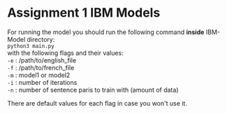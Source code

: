 # Assignment 1 IBM Models

For running the model you should run the following command **inside** IBM-Model directory:<br>
`python3 main.py`<br>
with the following flags and their values:<br>
`-e` : /path/to/english_file<br>
`-f` : /path/to/french_file<br>
`-m` : model1 or model2<br>
`-i` : number of iterations<br>
`-n` : number of sentence paris to train with (amount of data)<br>

There are default values for each flag in case you won't use it.
